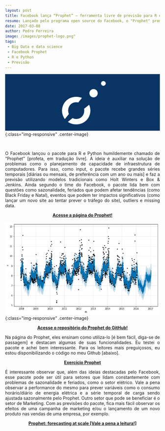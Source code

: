 ```yaml
---
layout: post
title: Facebook lança “Prophet” – ferramenta livre de previsão para R e para Python
resumo: Lançado pelo programa open source do Facebook, o "Prophet" promete auxiliar na solução de problemas como o planejamento de capacidade de infraestrutura de computadores.
date: 2017-03-08
author: Pedro Ferreira
image: /images/prophet-logo.png" 
tags: 
 - Big Data e data science
 - Facebook Prophet
 - R e Python
 - Previsão
---
```



![facebook - Prophet](/images/prophet.png){:class="img-responsive" .center-image}



<br>

<p align="justify">
O Facebook lançou o pacote para R e Python humildemente chamado de “Prophet” [profeta, em tradução livre]. A ideia é auxiliar na solução de problemas 
como o planejamento de capacidade de infraestrutura de computadores. Para isso, como input, o pacote recebe grandes séries temporais 
[diárias ou mensais, de preferência com um ano ou mais] e faz a previsão utilizando modelos tradicionais como Holt Winters e Box & Jenkins. 
Ainda segundo o time do Facebook, o pacote lida bem com questões como sazonalidade, feriados que podem afetar tendências (como Black Friday e Natal), 
eventos que podem ter impactos significativos (como lançar um novo site ao tentar prever o tráfego do site), outliers e missing data.
</p>

<div class="bs-callout bs-callout-success"><a href="https://facebookincubator.github.io/prophet/docs/quick_start.html" target="blank"><p align="center"><strong>Acesse a página do Prophet!</strong></p></a></div>

![facebook - Prophet](/images/prophet-grafico1.png){:class="img-responsive" .center-image}

<div class="bs-callout bs-callout-success"><a href="https://github.com/facebookincubator/prophet" target="blank"><p align="center"><strong>Acesse o repositório do Prophet do GitHub!</strong></p></a></div>

<p align="justify">
Na página do Prophet, eles ensinam como utiliza-lo [é bem fácil, diga-se de passagem] e destacam algumas de suas funcionalidades. Eu testei o 
pacote e achei bem interessante. Para os leitores mais preguiçosos, eu estou disponibilizando o código no meu Github [abaixo].
</p>

<div class="bs-callout bs-callout-success"><a href="https://github.com/pedrocostaferreira/BigDataDataScience/blob/master/TimeSeries/Prophet/prophet.R" target="blank"><p align="center"><strong>Exercício Prophet</strong>
</p></a></div>






<p align = "justify">
É interessante observar que, além das ideias destacadas pelo Facebook, esse pacote pode ser útil para setores que lidam constantemente com 
problemas de sazonalidade e feriados, como o setor elétrico. Vale a pena observar a performance do mesmo para prever variáveis como o consumo 
horário/diário de energia elétrica e a série temporal de carga sendo ajustada sazonalmente pelo Prophet. Outro setor que pode se beneficiar é o 
setor de Marketing. Com as previsões do pacote, fica mais fácil observar os efeitos de uma campanha de marketing e/ou o lançamento de um novo 
produto nas vendas de uma empresa, por exemplo.
</p>


<div class="bs-callout bs-callout-success"><a href=" https://research.fb.com/prophet-forecasting-at-scale/" target="blank"><p align="center"><strong>Prophet: forecasting at scale [Vale a pena a leitura!]</strong>
</p></a></div>

<br>